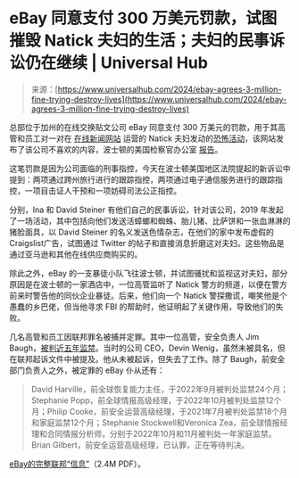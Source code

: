 <!--yml

类别: 未分类

日期: 2024-05-27 14:40:42

-->

# eBay 同意支付 300 万美元罚款，试图摧毁 Natick 夫妇的生活；夫妇的民事诉讼仍在继续 | Universal Hub

> 来源：[https://www.universalhub.com/2024/ebay-agrees-3-million-fine-trying-destroy-lives](https://www.universalhub.com/2024/ebay-agrees-3-million-fine-trying-destroy-lives)

总部位于加州的在线交换贴文公司 eBay 同意支付 300 万美元的罚款，用于其高管和员工对一对在 [在线新闻网站](https://www.ecommercebytes.com) 运营的 Natick 夫妇发动的[恐怖活动](https://www.universalhub.com/2020/feds-allege-ebay-terror-campaign-against-natick)，该网站发布了该公司不喜欢的内容，波士顿的美国检察官办公室 [报告](https://www.justice.gov/usao-ma/pr/ebay-inc-pay-3-million-connection-corporate-cyberstalking-campaign-targeting)。

这笔罚款是因为公司面临的刑事指控，今天在波士顿美国地区法院提起的新诉讼中提到：两项通过跨州旅行进行的跟踪指控，两项通过电子通信服务进行的跟踪指控，一项目击证人干预和一项妨碍司法公正指控。

分别，Ina 和 David Steiner 有他们自己的民事诉讼，针对该公司，2019 年发起了一场活动，其中包括向他们发送活蟑螂和蜘蛛、胎儿猪、比萨饼和一张血淋淋的猪脸面具，以 David Steiner 的名义发送色情杂志，在他们的家中发布虚假的Craigslist广告，试图通过 Twitter 的帖子和直接消息折磨这对夫妇。这些物品是通过亚马逊和其他在线供应商购买的。

除此之外，eBay 的一支暴徒小队飞往波士顿，并试图骚扰和监视这对夫妇，部分原因是在波士顿的一家酒店中，一位高管监听了 Natick 警方的频道，以便在警方前来时警告他的同伙企业暴徒。后来，他们向一个 Natick 警探撒谎，嘲笑他是个愚蠢的乡巴佬，但当他寻求 FBI 的帮助时，他证明起了关键作用，导致他们的失败。

几名高管和员工因联邦罪名被捕并定罪。其中一位高管，安全负责人 Jim Baugh，[被判近五年监禁](https://www.universalhub.com/2022/loathsome-ebay-executive-gets-nearly-five-years)。当时的公司 CEO，Devin Wenig，虽然未被具名，但在联邦起诉文件中被提及。他从未被起诉，但失去了工作。除了 Baugh，前安全部门负责人之外，被定罪的 eBay 仆从还有：

> David Harville，前全球恢复能力主任，于2022年9月被判处监禁24个月；Stephanie Popp，前全球情报高级经理，于2022年10月被判处监禁12个月；Philip Cooke，前安全运营高级经理，于2021年7月被判处监禁18个月和家庭监禁12个月；Stephanie Stockwell和Veronica Zea，前全球情报经理和合同情报分析师，分别于2022年10月和11月被判处一年家庭监禁。Brian Gilbert，前安全运营高级经理，已认罪，正在等待判决。

[eBay的完整联邦“信息”](/images/2024/ebay-information.pdf)（2.4M PDF）。
